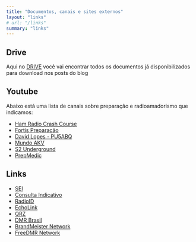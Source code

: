 ```yaml
---
title: "Documentos, canais e sites externos"
layout: "links"
# url: "/links"
summary: "links"
---
```


## Drive
Aqui no [DRIVE](https://drive.google.com/drive/folders/1lllEd_-GUqZw9BThDg1z5NPEL4lXKGBF?usp=sharing) você vai encontrar todos os documentos já disponibilizados para download nos posts do blog

## Youtube
Abaixo está uma lista de canais sobre preparação e radioamadorismo que indicamos:

- [Ham Radio Crash Course](https://youtube.com/@hamradiocrashcourse?si=xpA5UhePtuokwMR-)
- [Fortis Preparação](https://youtube.com/@fortis-preparacao?si=CrSCnKeppVJWMdUQ)
- [David Lopes - PU5ABQ](https://youtube.com/@pu5abq?si=qOVxS9scVUT4FJk3)
- [Mundo AKV](https://youtube.com/@mundoakv?si=ItvlTe5dSXolBcY0)
- [S2 Underground](https://youtube.com/@s2underground?si=lO3A5B1yGFiVAv1j)
- [PrepMedic](https://youtube.com/@prepmedic?si=Bt5oUgn3jObHlBjZ)

## Links

- [SEI](https://sei.anatel.gov.br/sei/controlador_externo.php?acao=usuario_externo_logar&id_orgao_acesso_externo=0)
- [Consulta Indicativo](https://sistemas.anatel.gov.br/easp/Novo/ConsultaIndicativo/Tela.asp?SISQSmodulo=11265)
- [RadioID](https://radioid.net/)
- [EchoLink](https://www.echolink.org/)
- [QRZ](https://www.qrz.com/)
- [DMR Brasil](https://www.ham-dmr.com.br/)
- [BrandMeister Network](https://brandmeister.network/)
- [FreeDMR Network](https://www.freedmr.uk/)
